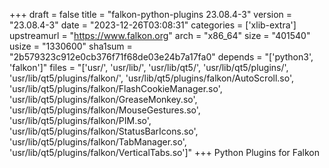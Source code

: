 +++
draft = false
title = "falkon-python-plugins 23.08.4-3"
version = "23.08.4-3"
date = "2023-12-26T03:08:31"
categories = ['xlib-extra']
upstreamurl = "https://www.falkon.org"
arch = "x86_64"
size = "401540"
usize = "1330600"
sha1sum = "2b579323c912e0cb376f71f68de03e24b7a17fa0"
depends = "['python3', 'falkon']"
files = "['usr/', 'usr/lib/', 'usr/lib/qt5/', 'usr/lib/qt5/plugins/', 'usr/lib/qt5/plugins/falkon/', 'usr/lib/qt5/plugins/falkon/AutoScroll.so', 'usr/lib/qt5/plugins/falkon/FlashCookieManager.so', 'usr/lib/qt5/plugins/falkon/GreaseMonkey.so', 'usr/lib/qt5/plugins/falkon/MouseGestures.so', 'usr/lib/qt5/plugins/falkon/PIM.so', 'usr/lib/qt5/plugins/falkon/StatusBarIcons.so', 'usr/lib/qt5/plugins/falkon/TabManager.so', 'usr/lib/qt5/plugins/falkon/VerticalTabs.so']"
+++
Python Plugins for Falkon